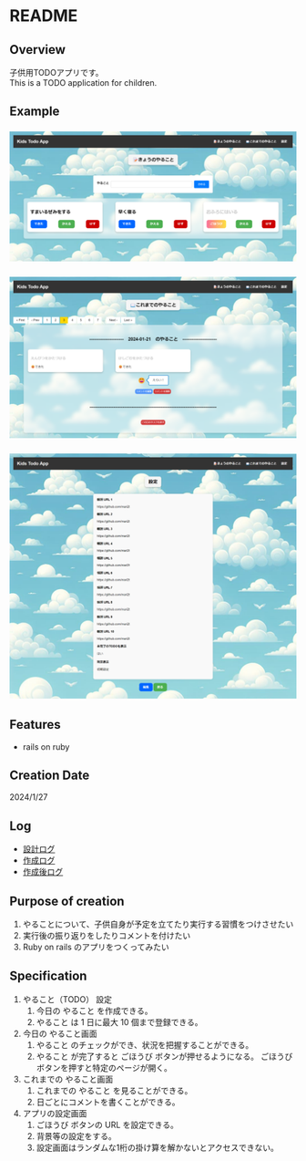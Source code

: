 # README

## Overview

子供用TODOアプリです。  
This is a TODO application for children.

## Example

### ![example1.png](/app/assets/images/example1.png "example1.png")

### ![example2.png](/app/assets/images/example2.png "example2.png")

### ![example3.png](/app/assets/images/example3.png "example3.png")

## Features

- rails on ruby

## Creation Date

2024/1/27

## Log

- [設計ログ](./PlanLog.md)
- [作成ログ](./MakeLog.md)
- [作成後ログ](./MadeLog.md)

## Purpose of creation

1. やることについて、子供自身が予定を立てたり実行する習慣をつけさせたい
2. 実行後の振り返りをしたりコメントを付けたい
3. Ruby on rails のアプリをつくってみたい

## Specification

1. やること（TODO） 設定
   1. 今日の やること を作成できる。
   2. やること は 1 日に最大 10 個まで登録できる。
2. 今日の やること画面
   1. やること のチェックができ、状況を把握することができる。
   2. やること が完了すると ごほうび ボタンが押せるようになる。 ごほうび ボタンを押すと特定のページが開く。
3. これまでの やること画面
   1. これまでの やること を見ることができる。
   2. 日ごとにコメントを書くことができる。
4. アプリの設定画面
   1. ごほうび ボタンの URL を設定できる。
   2. 背景等の設定をする。
   3. 設定画面はランダムな1桁の掛け算を解かないとアクセスできない。

